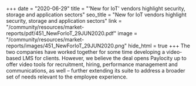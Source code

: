 +++
date = "2020-06-29"
title = "'New for IoT' vendors highlight security, storage and application sectors"
seo_title = "New for IoT vendors highlight security, storage and application sectors"
link = "/community/resources/market-reports/pdf/451_NewForIoT_29JUN2020.pdf"
image = "/community/resources/market-reports/images/451_NewForIoT_29JUN2020.png"
hide_html = true
+++
The two companies have worked together for some time developing a video-based LMS for clients. However, we believe the deal opens Paylocity up to offer video tools for recruitment, hiring, performance management and communications, as well – further extending its suite to address a broader set of needs relevant to the employee experience.
